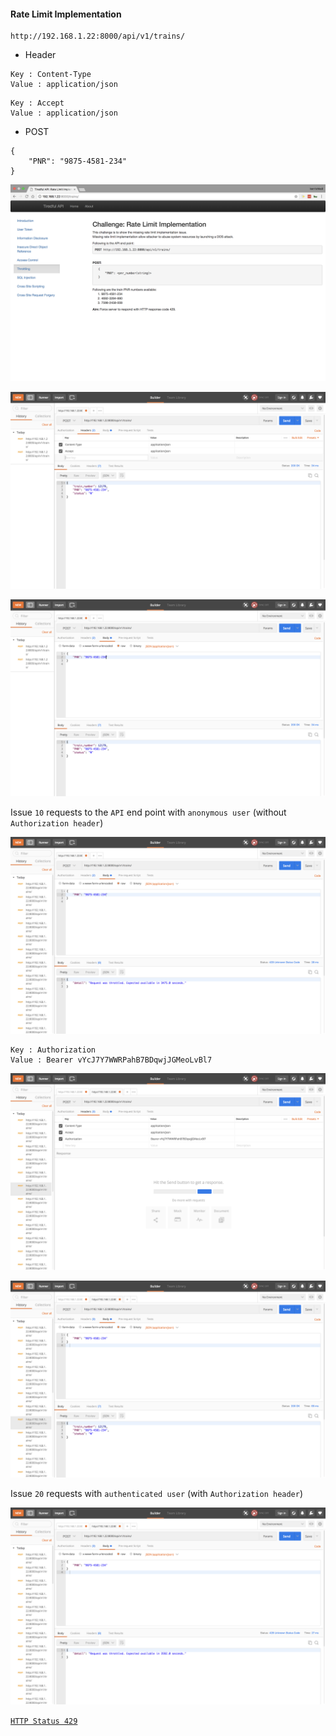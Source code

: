 #### Rate Limit Implementation

```
http://192.168.1.22:8000/api/v1/trains/
```

- Header

```
Key : Content-Type
Value : application/json
```

```
Key : Accept
Value : application/json
```

- POST

```
{
	"PNR": "9875-4581-234"
}
```

![](images/4/1.png)

![](images/4/2.png)

![](images/4/3.png)

Issue ``10`` requests to the ``API`` end point with ``anonymous user`` (without ``Authorization header``) 

![](images/4/4.png)

```
Key : Authorization
Value : Bearer vYcJ7Y7WWRPahB7BDqwjJGMeoLvBl7
```

![](images/4/5.png)

![](images/4/6.png)

Issue ``20`` requests with ``authenticated user`` (with ``Authorization header``)

![](images/4/7.png)

[```HTTP Status 429```](https://httpstatuses.com/429)